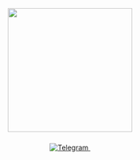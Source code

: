 <div id="header" align="center">
  <img src="https://media1.giphy.com/media/v1.Y2lkPTc5MGI3NjExaG9hcXgyaWd5ZjVsdHJnOHVsb2E2ZGV4YnUwdzlmMHMyb3dvZWtrdiZlcD12MV9pbnRlcm5hbF9naWZfYnlfaWQmY3Q9cw/zYi4Qdbs4LUmCrVD82/giphy.gif" width="250"/>
</div>

###

<div id="badges" align="center">
    <a href="https://t.me/MVXIMokda">
    <img src="https://img.shields.io/badge/telegram-blue?style=for-the-badge&logo=telegram" alt="Telegram"/>
    </a>
    <img src="https://komarev.com/ghpvc/?username=your-github-username&style=flat-square&color=blue" alt=""/>
</div>







